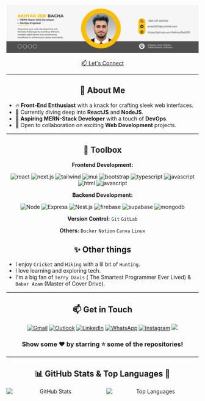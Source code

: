 ![head](https://github.com/AkhtarZeb5101/AkhtarZeb5101/blob/main/LinkedIn%20Cover.jpg)

<!-- <h1 align="center">Hey there, I'm Akhtar Zeb! 👋</h1> -->

<p align="center">
  <a href="mailto:azaib5101@gmail.com">📫 Let's Connect</a>
</p>


---
<div align="center">
  
## 👀 About Me  
  </div>
  
- 🔥 **Front-End Enthusiast** with a knack for crafting sleek web interfaces.
- 🚀 Currently diving deep into **ReactJS** and **NodeJS**.
- 🌱 **Aspiring MERN-Stack Developer** with a touch of **DevOps**.
- 🤝 Open to collaboration on exciting **Web Development** projects.


---
<div align="center">
  
## 🔧 Toolbox

**Frontend Development:**

![react](https://img.shields.io/badge/react-1DA1F2?style=for-the-badge&logo=react&logoColor=white) 
![next.js](https://img.shields.io/badge/next.js-black?style=for-the-badge&logo=next.js&logoColor=white) 
![tailwind](https://img.shields.io/badge/tailwindcss-lightblue?style=for-the-badge&logo=tailwindcss&logoColor=white) 
![mui](https://img.shields.io/badge/MUI-blue?style=for-the-badge&logo=mui&logoColor=white) 
![bootstrap](https://img.shields.io/badge/bootstrap-purple?style=for-the-badge&logo=bootstrap&logoColor=white) 
![typescript](https://img.shields.io/badge/typescript-blue?style=for-the-badge&logo=typescript&logoColor=white) 
![javascript](https://img.shields.io/badge/javascript-yellow?style=for-the-badge&logo=javascript&logoColor=white)
![html](https://img.shields.io/badge/HTML-e34c26?style=for-the-badge&logo=html5&logoColor=white)
![javascript](https://img.shields.io/badge/CSS-264de4?style=for-the-badge&logo=css3&logoColor=white)

**Backend Development:** 

![Node](https://img.shields.io/badge/node.js-026e00?style=for-the-badge&logo=node.js&logoColor=white) 
![Express](https://img.shields.io/badge/express-white?style=for-the-badge&logo=express&logoColor=black) 
![Nest.js](https://img.shields.io/badge/nestjs-ea2845?style=for-the-badge&logo=nestjs&logoColor=white)
![firebase](https://img.shields.io/badge/firebase-yellow?style=for-the-badge&logo=firebase&logoColor=white)
![supabase](https://img.shields.io/badge/supabase-3ecfb2?style=for-the-badge&logo=supabase&logoColor=white)
![mongodb](https://img.shields.io/badge/mongodb-00684A?style=for-the-badge&logo=mongodb&logoColor=white)

**Version Control:** `Git` `GitLab`

**Others:** `Docker` `Notion` `Canva` `Linux` 

## ✨ Other things
  </div>
  
- I enjoy `Cricket` and `Hiking` with a lil bit of `Hunting`.
- I love learning and exploring tech.
- I'm a big fan of `Terry Davis` ( The Smartest Programmer Ever Lived) & `Babar Azam` (Master of Cover Drive).

---
<div align="center">
  
## 📫 Get in Touch
[![Gmail](https://img.shields.io/badge/Gmail-D14836?style=for-the-badge&logo=gmail&logoColor=white)](mailto:azaib5101@gmail.com)
[![Outlook](https://img.shields.io/badge/Outlook-0078D4?style=for-the-badge&logo=microsoft-outlook&logoColor=white)](mailto:azaib5101@outlook.com)
[![LinkedIn](https://img.shields.io/badge/LinkedIn-0077B5?style=for-the-badge&logo=linkedin&logoColor=white)](https://www.linkedin.com/in/akhtar-zeb-bacha-155670236/)
[![WhatsApp](https://img.shields.io/badge/WhatsApp-25D366?style=for-the-badge&logo=whatsapp&logoColor=white)](https://wa.me/+923495452856)
[![Instagram](https://img.shields.io/badge/Instagram-E4405F?style=for-the-badge&logo=instagram&logoColor=white)](https://www.instagram.com/ak85709/)
[<img src="https://img.shields.io/badge/Portfolio-%23000000.svg?&style=for-the-badge">](https://xeb-portfolio.vercel.app/)


### Show some ❤️ by starring ⭐ some of the repositories!

  </div>

---
<div align="center">

## 📊 GitHub Stats & Top Languages 🚀


  </div>

<p>
<div align="center" style="display: flex; justify-content: space-between; max-width: 800px; margin: 0 auto;">
  <img src="https://github-readme-stats.vercel.app/api?username=AkhtarZeb5101&show_icons=true&theme=radical" alt="GitHub Stats" style="width: 48%; height: 200px;" />
  <img src="https://github-readme-stats.vercel.app/api/top-langs/?username=AkhtarZeb5101&layout=compact&theme=radical" alt="Top Languages" style="width: 48%; height: 160px;" />
</div>
</p>


<!--
AkhtarZeb5101/AkhtarZeb5101 is a ✨ special ✨ repository because its `README.md` (this file) appears on your GitHub profile.
-->
